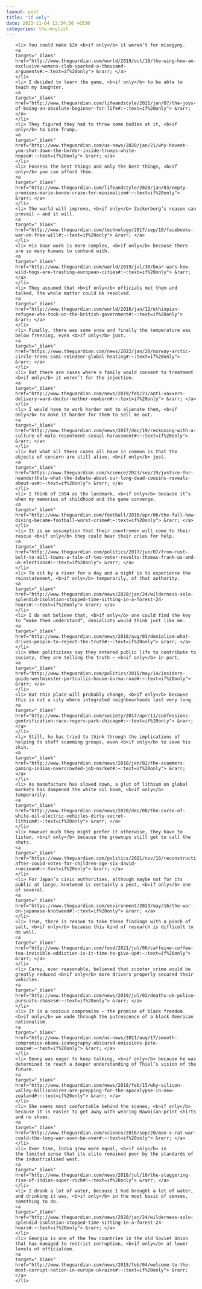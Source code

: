 ```yaml
---
layout: post
title: "if only"
date: 2023-11-04 12:34:56 +0530
categories: the-english
---
```

<ol>

    <li> You could make $2m <b>if only</b> it weren’t for misogyny.
    <a 
    target="_blank" 
    href="http://www.theguardian.com/world/2019/oct/18/the-wing-how-an-exclusive-womens-club-sparked-a-thousand-arguments#:~:text=if%20only"> &rarr; </a>
    </li>
    <li> I decided to learn the game, <b>if only</b> to be able to teach my daughter.
    <a 
    target="_blank" 
    href="http://www.theguardian.com/lifeandstyle/2021/jan/07/the-joys-of-being-an-absolute-beginner-for-life#:~:text=if%20only"> &rarr; </a>
    </li>
    <li> They figured they had to throw some bodies at it, <b>if only</b> to sate Trump.
    <a 
    target="_blank" 
    href="http://www.theguardian.com/us-news/2020/jan/21/why-havent-you-shut-down-the-border-inside-trumps-white-house#:~:text=if%20only"> &rarr; </a>
    </li>
    <li> Possess the best things and only the best things, <b>if only</b> you can afford them.
    <a 
    target="_blank" 
    href="http://www.theguardian.com/lifeandstyle/2020/jan/03/empty-promises-marie-kondo-craze-for-minimalism#:~:text=if%20only"> &rarr; </a>
    </li>
    <li> The world will improve, <b>if only</b> Zuckerberg’s reason can prevail – and it will.
    <a 
    target="_blank" 
    href="http://www.theguardian.com/technology/2017/sep/19/facebooks-war-on-free-will#:~:text=if%20only"> &rarr; </a>
    </li>
    <li> His boar work is more complex, <b>if only</b> because there are so many humans to contend with.
    <a 
    target="_blank" 
    href="http://www.theguardian.com/world/2019/jul/30/boar-wars-how-wild-hogs-are-trashing-european-cities#:~:text=if%20only"> &rarr; </a>
    </li>
    <li> They assumed that <b>if only</b> officials met them and talked, the whole matter could be resolved.
    <a 
    target="_blank" 
    href="http://www.theguardian.com/world/2016/jan/12/ethiopian-refugee-who-took-on-the-british-government#:~:text=if%20only"> &rarr; </a>
    </li>
    <li> Finally, there was some snow and finally the temperature was below freezing, even <b>if only</b> just.
    <a 
    target="_blank" 
    href="https://www.theguardian.com/news/2022/jan/20/norway-arctic-circle-trees-sami-reindeer-global-heating#:~:text=if%20only"> &rarr; </a>
    </li>
    <li> But there are cases where a family would consent to treatment <b>if only</b> it weren’t for the injection.
    <a 
    target="_blank" 
    href="http://www.theguardian.com/news/2019/feb/21/anti-vaxxers-delivery-ward-doctor-mother-newborn#:~:text=if%20only"> &rarr; </a>
    </li>
    <li> I would have to work harder not to alienate them, <b>if only</b> to make it harder for them to sell me out.
    <a 
    target="_blank" 
    href="http://www.theguardian.com/news/2017/dec/19/reckoning-with-a-culture-of-male-resentment-sexual-harassment#:~:text=if%20only"> &rarr; </a>
    </li>
    <li> But what all these cases all have in common is that the objects of concern are still alive, <b>if only</b> just.
    <a 
    target="_blank" 
    href="https://www.theguardian.com/science/2023/sep/19/justice-for-neanderthals-what-the-debate-about-our-long-dead-cousins-reveals-about-us#:~:text=if%20only"> &rarr; </a>
    </li>
    <li> I think of 1994 as the landmark, <b>if only</b> because it’s when my memories of childhood and the game converge.
    <a 
    target="_blank" 
    href="http://www.theguardian.com/football/2016/apr/06/the-fall-how-diving-became-football-worst-crime#:~:text=if%20only"> &rarr; </a>
    </li>
    <li> It is an assumption that their countrymen will come to their rescue <b>if only</b> they could hear their cries for help.
    <a 
    target="_blank" 
    href="http://www.theguardian.com/politics/2017/jun/07/from-rust-belt-to-mill-towns-a-tale-of-two-voter-revolts-thomas-frank-us-and-uk-elections#:~:text=if%20only"> &rarr; </a>
    </li>
    <li> To sit by a river for a day and a night is to experience the reinstatement, <b>if only</b> temporarily, of that authority.
    <a 
    target="_blank" 
    href="http://www.theguardian.com/news/2020/jan/24/wilderness-solo-splendid-isolation-stopped-time-sitting-in-a-forest-24-hours#:~:text=if%20only"> &rarr; </a>
    </li>
    <li> I do not believe that, <b>if only</b> one could find the key to “make them understand”, denialists would think just like me.
    <a 
    target="_blank" 
    href="http://www.theguardian.com/news/2018/aug/03/denialism-what-drives-people-to-reject-the-truth#:~:text=if%20only"> &rarr; </a>
    </li>
    <li> When politicians say they entered public life to contribute to society, they are telling the truth – <b>if only</b> in part.
    <a 
    target="_blank" 
    href="http://www.theguardian.com/politics/2015/may/14/insiders-guide-westminster-portcullis-house-burma-road#:~:text=if%20only"> &rarr; </a>
    </li>
    <li> But this place will probably change, <b>if only</b> because this is not a city where integrated neighbourhoods last very long.
    <a 
    target="_blank" 
    href="http://www.theguardian.com/society/2017/apr/11/confessions-gentrification-race-rogers-park-chicago#:~:text=if%20only"> &rarr; </a>
    </li>
    <li> Still, he has tried to think through the implications of helping to staff scamming groups, even <b>if only</b> to save his skin.
    <a 
    target="_blank" 
    href="http://www.theguardian.com/news/2018/jan/02/the-scammers-gaming-indias-overcrowded-job-market#:~:text=if%20only"> &rarr; </a>
    </li>
    <li> As manufacture has slowed down, a glut of lithium on global markets has dampened the white oil boom, <b>if only</b> temporarily.
    <a 
    target="_blank" 
    href="http://www.theguardian.com/news/2020/dec/08/the-curse-of-white-oil-electric-vehicles-dirty-secret-lithium#:~:text=if%20only"> &rarr; </a>
    </li>
    <li> However much they might prefer it otherwise, they have to listen, <b>if only</b> because the grownups still get to call the shots.
    <a 
    target="_blank" 
    href="https://www.theguardian.com/politics/2021/nov/16/reconstruction-after-covid-votes-for-children-age-six-david-runciman#:~:text=if%20only"> &rarr; </a>
    </li>
    <li> For Japan’s civic authorities, although maybe not for its public at large, knotweed is certainly a pest, <b>if only</b> one of several.
    <a 
    target="_blank" 
    href="https://www.theguardian.com/environment/2023/may/16/the-war-on-japanese-knotweed#:~:text=if%20only"> &rarr; </a>
    </li>
    <li> True, there is reason to take these findings with a pinch of salt, <b>if only</b> because this kind of research is difficult to do well.
    <a 
    target="_blank" 
    href="http://www.theguardian.com/food/2021/jul/06/caffeine-coffee-tea-invisible-addiction-is-it-time-to-give-up#:~:text=if%20only"> &rarr; </a>
    </li>
    <li> Carey, ever reasonable, believed that scooter crime would be greatly reduced <b>if only</b> more drivers properly secured their vehicles.
    <a 
    target="_blank" 
    href="http://www.theguardian.com/news/2019/jul/02/deaths-uk-police-pursuits-chases#:~:text=if%20only"> &rarr; </a>
    </li>
    <li> It is a noxious compromise – the promise of black freedom <b>if only</b> we wade through the putrescence of a black American nationalism.
    <a 
    target="_blank" 
    href="http://www.theguardian.com/us-news/2021/aug/17/smooth-compromise-obama-iconography-obscured-omissions-pete-souza#:~:text=if%20only"> &rarr; </a>
    </li>
    <li> Denny was eager to keep talking, <b>if only</b> because he was determined to reach a deeper understanding of Thiel’s vision of the future.
    <a 
    target="_blank" 
    href="http://www.theguardian.com/news/2018/feb/15/why-silicon-valley-billionaires-are-prepping-for-the-apocalypse-in-new-zealand#:~:text=if%20only"> &rarr; </a>
    </li>
    <li> She seems most comfortable behind the scenes, <b>if only</b> because it is easier to get away with wearing Hawaiian-print shirts and no shoes.
    <a 
    target="_blank" 
    href="http://www.theguardian.com/science/2016/sep/20/man-v-rat-war-could-the-long-war-soon-be-over#:~:text=if%20only"> &rarr; </a>
    </li>
    <li> Over time, India grew more equal, <b>if only</b> in the limited sense that its elite remained poor by the standards of the industrialised west.
    <a 
    target="_blank" 
    href="http://www.theguardian.com/news/2018/jul/10/the-staggering-rise-of-indias-super-rich#:~:text=if%20only"> &rarr; </a>
    </li>
    <li> I drank a lot of water, because I had brought a lot of water, and drinking it was, <b>if only</b> in the most basic of senses, something to do.
    <a 
    target="_blank" 
    href="http://www.theguardian.com/news/2020/jan/24/wilderness-solo-splendid-isolation-stopped-time-sitting-in-a-forest-24-hours#:~:text=if%20only"> &rarr; </a>
    </li>
    <li> Georgia is one of the few countries in the old Soviet Union that has managed to restrict corruption, <b>if only</b> at lower levels of officialdom.
    <a 
    target="_blank" 
    href="http://www.theguardian.com/news/2015/feb/04/welcome-to-the-most-corrupt-nation-in-europe-ukraine#:~:text=if%20only"> &rarr; </a>
    </li>